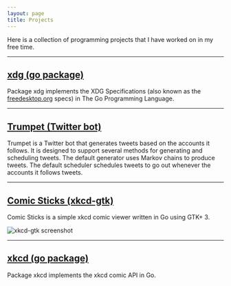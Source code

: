 ```yaml
---
layout: page
title: Projects
---
```


Here is a collection of programming projects that I have worked on in my
free time.

---

## [xdg (go package)](https://github.com/rkoesters/xdg)

Package xdg implements the XDG Specifications (also known as the
[freedesktop.org](https://www.freedesktop.org/) specs) in The Go
Programming Language.

---

## [Trumpet (Twitter bot)](https://github.com/rkoesters/trumpet)

Trumpet is a Twitter bot that generates tweets based on the accounts it
follows. It is designed to support several methods for generating and
scheduling tweets. The default generator uses Markov chains to produce
tweets. The default scheduler schedules tweets to go out whenever the
accounts it follows tweets.

---

## [Comic Sticks (xkcd-gtk)](https://github.com/rkoesters/xkcd-gtk)

Comic Sticks is a simple xkcd comic viewer written in Go using GTK+ 3.

![xkcd-gtk screenshot](https://raw.githubusercontent.com/rkoesters/xkcd-gtk/master/screenshots/screenshot-1.png)

---

## [xkcd (go package)](https://github.com/rkoesters/xkcd)

Package xkcd implements the xkcd comic API in Go.
